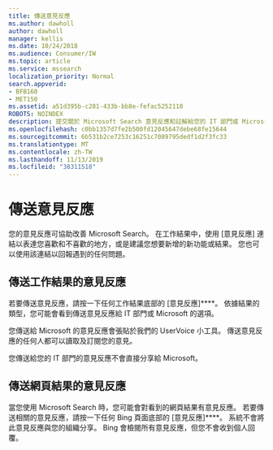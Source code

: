 ```yaml
---
title: 傳送意見反應
ms.author: dawholl
author: dawholl
manager: kellis
ms.date: 10/24/2018
ms.audience: Consumer/IW
ms.topic: article
ms.service: mssearch
localization_priority: Normal
search.appverid:
- BFB160
- MET150
ms.assetid: a51d395b-c281-433b-bb8e-fefac5252110
ROBOTS: NOINDEX
description: 提交關於 Microsoft Search 意見反應和註解給您的 IT 部門或 Microsoft
ms.openlocfilehash: c0bb1357d7fe2b500fd12045647debe68fe15644
ms.sourcegitcommit: 6b531b2ce7253c16251c7089795dedf1d2f3fc33
ms.translationtype: MT
ms.contentlocale: zh-TW
ms.lasthandoff: 11/13/2019
ms.locfileid: "38311518"
---
```

# <a name="send-feedback"></a>傳送意見反應

您的意見反應可協助改善 Microsoft Search。 在工作結果中，使用 [意見反應] 連結以表達您喜歡和不喜歡的地方，或是建議您想要新增的新功能或結果。 您也可以使用該連結以回報遇到的任何問題。
  
## <a name="send-feedback-about-work-results"></a>傳送工作結果的意見反應

若要傳送意見反應，請按一下任何工作結果底部的 [意見反應]****。 依據結果的類型，您可能會看到傳送意見反應給 IT 部門或 Microsoft 的選項。
  
您傳送給 Microsoft 的意見反應會張貼於我們的 UserVoice 小工具。 傳送意見反應的任何人都可以讀取及訂閱您的意見。
  
您傳送給您的 IT 部門的意見反應不會直接分享給 Microsoft。
  
## <a name="send-feedback-about-web-results"></a>傳送網頁結果的意見反應

當您使用 Microsoft Search 時，您可能會對看到的網頁結果有意見反應。 若要傳送相關的意見反應，請按一下任何 Bing 頁面底部的 [意見反應]****。 系統不會將此意見反應與您的組織分享。 Bing 會檢閱所有意見反應，但您不會收到個人回覆。 

  

